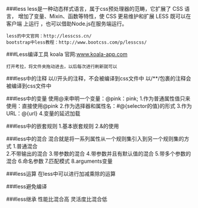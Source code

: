 ###less
	less是一种动态样式语言，属于css预处理器的范畴，它扩展了 CSS 语言，
	增加了变量、Mixin、函数等特性，使 CSS 更易维护和扩展
	LESS 既可以在 客户端 上运行 ，也可以借助Node.js在服务端运行。
 
	less的中文官网：http://lesscss.cn/
	bootstrap中less教程：http://www.bootcss.com/p/lesscss/
 
###Less编译工具
	koala 官网:www.koala-app.com 
	
	打开考拉，将文件夹拖动进去，以后每次进行刷新就可以
###less中的注释
   	以//开头的注释，不会被编译到css文件中
   	以/**/包裹的注释会被编译到css文件中  
	
###less中的变量
	使用@来申明一个变量：@pink：pink;
	1.作为普通属性值只来使用：直接使用@pink
	2.作为选择器和属性名：#@{selector的值}的形式
	3.作为URL：@{url}
	4.变量的延迟加载

###less中的嵌套规则
	1.基本嵌套规则
	2.&的使用

###less中的混合
	混合就是将一系列属性从一个规则集引入到另一个规则集的方式
	1.普通混合      
	2.不带输出的混合
	3.带参数的混合
	4.带参数并且有默认值的混合
	5.带多个参数的混合
	6.命名参数
	7.匹配模式
	8.arguments变量
	
###less运算
	在less中可以进行加减乘除的运算

###less避免编译

###less继承
	性能比混合高
	灵活度比混合低
	
		     